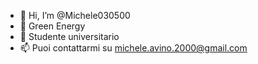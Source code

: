 - 👋 Hi, I’m @Michele030500
- 👀 Green Energy
- 🌱 Studente universitario
- 📫 Puoi contattarmi su michele.avino.2000@gmail.com

